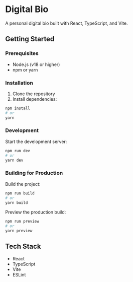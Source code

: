# Digital Bio

A personal digital bio built with React, TypeScript, and Vite.

## Getting Started

### Prerequisites

- Node.js (v18 or higher)
- npm or yarn

### Installation

1. Clone the repository
2. Install dependencies:
```bash
npm install
# or
yarn
```

### Development

Start the development server:
```bash
npm run dev
# or
yarn dev
```

### Building for Production

Build the project:
```bash
npm run build
# or
yarn build
```

Preview the production build:
```bash
npm run preview
# or
yarn preview
```

## Tech Stack

- React
- TypeScript
- Vite
- ESLint
